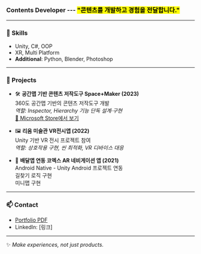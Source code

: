 ### Contents Developer ---  <mark> "콘텐츠를 개발하고 경험을 전달합니다." </mark>

---

### 🚀 Skills
- Unity, C#, OOP
- XR, Multi Platform
- **Additional**: Python, Blender, Photoshop

---
### 💼 Projects

- 🛠️ **공간맵 기반 콘텐츠 저작도구 Space+Maker (2023)**  
  360도 공간맵 기반의 콘텐츠 저작도구 개발   
  *역할: Inspector, Hierarchy 기능 단독 설계·구현*    
  [🔗 Microsoft Store에서 보기](https://apps.microsoft.com/detail/xp8lh6r6bl5k1q?hl=ko-KR&gl=KR)    

- 🖼️ **리움 미술관 VR전시앱 (2022)**  
  Unity 기반 VR 전시 프로젝트 참여  
  *역할: 상호작용 구현, 씬 최적화, VR 디바이스 대응*    

- 🧭 **배달앱 연동 코엑스 AR 네비게이션 앱 (2021)**    
  Android Native - Unity Android 프로젝트 연동    
  길찾기 로직 구현    
  미니맵 구현    

---
### 📫 Contact
- [Portfolio PDF](링크)  
- LinkedIn: [링크]
  
---
✨ *Make experiences, not just products.*
